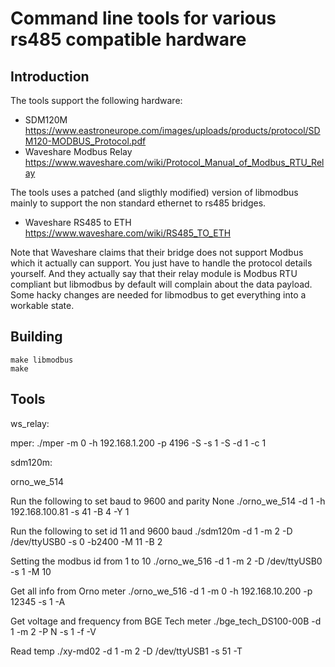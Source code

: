 # Command line tools for various rs485 compatible hardware

## Introduction
The tools support the following hardware:
  * SDM120M https://www.eastroneurope.com/images/uploads/products/protocol/SDM120-MODBUS_Protocol.pdf
  * Waveshare Modbus Relay https://www.waveshare.com/wiki/Protocol_Manual_of_Modbus_RTU_Relay

The tools uses a patched (and sligthly modified) version of libmodbus mainly to support the non standard ethernet to rs485 bridges.
  * Waveshare RS485 to ETH https://www.waveshare.com/wiki/RS485_TO_ETH

Note that Waveshare claims that their bridge does not support Modbus which it actually can support. You just have to handle the protocol details yourself.
And they actually say that their relay module is Modbus RTU compliant but libmodbus by default will complain about the data payload. Some hacky changes
are needed for libmodbus to get everything into a workable state.


## Building

```
make libmodbus
make
```

## Tools

ws_relay:

mper:
./mper -m 0 -h 192.168.1.200 -p 4196 -S -s 1 -S -d 1 -c 1

sdm120m:

orno_we_514

Run the following to set baud to 9600 and parity None
./orno_we_514 -d 1 -h 192.168.100.81 -s 41 -B 4 -Y 1


Run the following to set id 11 and 9600 baud
./sdm120m -d 1 -m 2 -D /dev/ttyUSB0 -s 0 -b2400 -M 11 -B 2

Setting the modbus id from 1 to 10
./orno_we_516 -d 1 -m 2 -D /dev/ttyUSB0 -s 1 -M 10

Get all info from Orno meter
./orno_we_516 -d 1 -m 0 -h 192.168.10.200 -p 12345 -s 1 -A

Get voltage and frequency from BGE Tech meter
./bge_tech_DS100-00B -d 1 -m 2 -P N -s 1 -f -V

Read temp
./xy-md02 -d 1 -m 2 -D /dev/ttyUSB1 -s 51 -T

